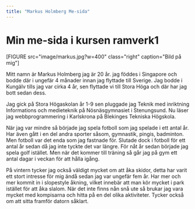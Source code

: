 ```yaml
---
title: "Markus Holmberg Me-sida"
---
```

Min me-sida i kursen ramverk1
=========================

[FIGURE src="image/markus.jpg?w=400" class="right" caption="Bild på mig"]

Mitt namn är Markus Holmberg jag är 20 år. jag föddes i Singapore och bodde där i ungefär 4 månader innan jag flyttade till Sverige. Jag bodde i Kungälv tills jag var cirka 4 år, sen flyttade vi till Stora Höga och där har jag bott sedan dess.

Jag gick på Stora Högaskolan år 1-9 sen pluggade jag Teknik med inriktning Informations och medieteknik på Nösnäsgymnasiet i Stenungsund. Nu läser jag webbprogrammering i Karlskrona på Blekinges Tekniska Högskola.

När jag var mindre så började jag spela fotboll som jag spelade i ett antal år. Har även gått i en del andra sporter såsom, gymnastik, pingis, badminton. Men fotboll var det enda som jag fastnade för. Slutade dock i fotboll för ett antal år sedan då jag inte tyckte det var längre. För nåt år sedan började jag spela golf istället. Men när det kommer till träning så går jag på gym ett antal dagar i veckan för att hålla igång.

På vintern tycker jag också väldigt mycket om att åka skidor, detta har varit ett stort intresse för mig ändå sedan jag var ungefär fem år. Har mer och mer kommit in i slopestyle åkning, vilket innebär att man kör mycket i park istället för att åka slalom. När det inte finns nån snå ute så brukar jag vara mycket med kompisarna och hitta på en del olika aktiviteter. Tycker också om att sitta framför datorn såklart.
